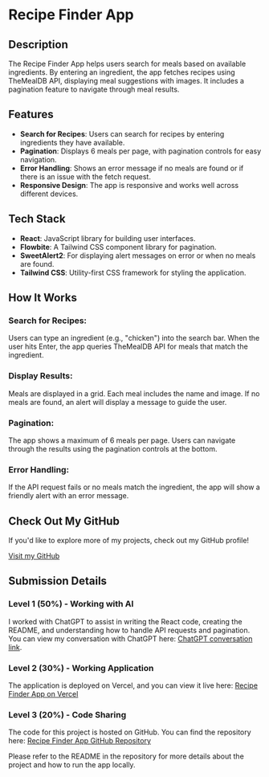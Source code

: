 # Recipe Finder App

## Description
The Recipe Finder App helps users search for meals based on available ingredients. By entering an ingredient, the app fetches recipes using TheMealDB API, displaying meal suggestions with images. It includes a pagination feature to navigate through meal results.

## Features
- **Search for Recipes**: Users can search for recipes by entering ingredients they have available.
- **Pagination**: Displays 6 meals per page, with pagination controls for easy navigation.
- **Error Handling**: Shows an error message if no meals are found or if there is an issue with the fetch request.
- **Responsive Design**: The app is responsive and works well across different devices.

## Tech Stack
- **React**: JavaScript library for building user interfaces.
- **Flowbite**: A Tailwind CSS component library for pagination.
- **SweetAlert2**: For displaying alert messages on error or when no meals are found.
- **Tailwind CSS**: Utility-first CSS framework for styling the application.



## How It Works

### Search for Recipes:
Users can type an ingredient (e.g., "chicken") into the search bar. When the user hits Enter, the app queries TheMealDB API for meals that match the ingredient.

### Display Results:
Meals are displayed in a grid. Each meal includes the name and image. If no meals are found, an alert will display a message to guide the user.

### Pagination:
The app shows a maximum of 6 meals per page. Users can navigate through the results using the pagination controls at the bottom.

### Error Handling:
If the API request fails or no meals match the ingredient, the app will show a friendly alert with an error message.

## Check Out My GitHub

If you'd like to explore more of my projects, check out my GitHub profile!

[Visit my GitHub](https://github.com/Pradeeptaalla/)

## Submission Details

### Level 1 (50%) - Working with AI
I worked with ChatGPT to assist in writing the React code, creating the README, and understanding how to handle API requests and pagination. You can view my conversation with ChatGPT here: [ChatGPT conversation link](https://chatgpt.com/share/672b912d-78a4-8002-a9a2-3914008b5474).

### Level 2 (30%) - Working Application
The application is deployed on Vercel, and you can view it live here: [Recipe Finder App on Vercel](https://recipe-finder-app-ruby.vercel.app/)


### Level 3 (20%) - Code Sharing
The code for this project is hosted on GitHub. You can find the repository here: [Recipe Finder App GitHub Repository](https://github.com/Pradeeptaalla/Recipe_Finder_App)

Please refer to the README in the repository for more details about the project and how to run the app locally.
